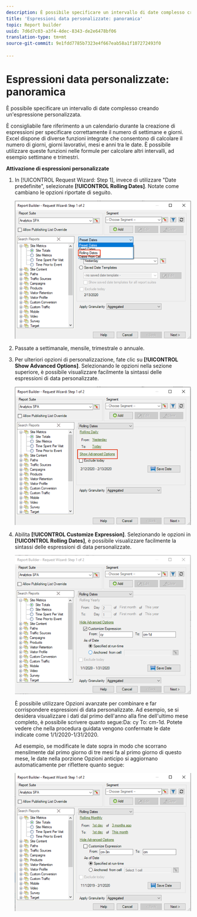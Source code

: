 ```yaml
---
description: È possibile specificare un intervallo di date complesso creando un'espressione personalizzata.
title: 'Espressioni data personalizzate: panoramica'
topic: Report builder
uuid: 7d6d7c03-a3f4-4dec-8343-de2e6478bf06
translation-type: tm+mt
source-git-commit: 9e1fdd7785b7323e4f667eab58a1f107272493f0

---
```



# Espressioni data personalizzate: panoramica

È possibile specificare un intervallo di date complesso creando un&#39;espressione personalizzata.

È consigliabile fare riferimento a un calendario durante la creazione di espressioni per specificare correttamente il numero di settimane e giorni. Excel dispone di diverse funzioni integrate che consentono di calcolare il numero di giorni, giorni lavorativi, mesi e anni tra le date. È possibile utilizzare queste funzioni nelle formule per calcolare altri intervalli, ad esempio settimane e trimestri.

**Attivazione di espressioni personalizzate**

1. In [!UICONTROL Request Wizard: Step 1], invece di utilizzare &quot;Date predefinite&quot;, selezionate **[!UICONTROL Rolling Dates]**. Notate come cambiano le opzioni riportate di seguito.

   ![](assets/rolldates1.png)

1. Passate a settimanale, mensile, trimestrale o annuale.
1. Per ulteriori opzioni di personalizzazione, fate clic su **[!UICONTROL Show Advanced Options]**. Selezionando le opzioni nella sezione superiore, è possibile visualizzare facilmente la sintassi delle espressioni di data personalizzate.

   ![](assets/rolldates2.png)

1. Abilita **[!UICONTROL Customize Expression]**. Selezionando le opzioni in **[!UICONTROL Rolling Dates]**, è possibile visualizzare facilmente la sintassi delle espressioni di data personalizzate.

   ![](assets/rolldates5.png)

   È possibile utilizzare Opzioni avanzate per combinare e far corrispondere espressioni di data personalizzate. Ad esempio, se si desidera visualizzare i dati dal primo dell&#39;anno alla fine dell&#39;ultimo mese completo, è possibile scrivere quanto segue:Da: cy To: cm-1d. Potete vedere che nella procedura guidata vengono confermate le date indicate come 1/1/2020-1/31/2020.

   Ad esempio, se modificate le date sopra in modo che scorrano mensilmente dal primo giorno di tre mesi fa al primo giorno di questo mese, le date nella porzione Opzioni anticipo si aggiornano automaticamente per riflettere quanto segue:

   ![](assets/rolldates3.png)

